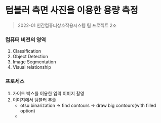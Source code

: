 # 텀블러 측면 사진을 이용한 용량 측정

> 2022-01 인간컴퓨터상호작용시스템 팀 프로젝트 2조

### 컴퓨터 비전의 영역

1. Classification
2. Object Detection
3. Image Segmentation
4. Visual relationship

### 프로세스

1. 가이드 박스를 이용한 입력 이미지 촬영
2. 이미지에서 텀블러 추출
   - otsu binarization -> find contours -> draw big contours(with filled option)
   - 
